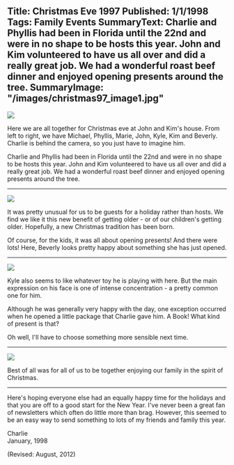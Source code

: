 Title: Christmas Eve 1997
Published: 1/1/1998
Tags: Family Events
SummaryText: Charlie and Phyllis had been in Florida until the 22nd and were in no shape to be hosts this year. John and Kim volunteered to have us all over and did a really great job. We had a wonderful roast beef dinner and enjoyed opening presents around the tree.
SummaryImage: "/images/christmas97_image1.jpg"
---
<div class="pic odd">
   <img src="/images/christmas97_image1.jpg"/>
   <p>Here we are all together for Christmas eve at John and Kim's house. 
   From left to right, we have Michael, Phyllis, Marie, John, Kyle, Kim 
   and Beverly. Charlie is behind the camera, so you just have to imagine him.</p>

   <p>Charlie and Phyllis had been in Florida until the 22nd and were 
   in no shape to be hosts this year. John and Kim volunteered to have us all over 
   and did a really great job. We had a wonderful roast beef dinner and enjoyed 
   opening presents around the tree.</p>
</div>

<hr style="clear: both"/>

<div class="pic even">
   <img src="/images/christmas97_image2.jpg"/>
   <p>It was pretty unusual for us to be guests for a holiday rather than
   hosts. We find we like it this new benefit of getting older - or of our
   children's getting older. Hopefully, a new Christmas tradition has been born.</p>

   <p>Of course, for the kids, it was all about opening presents! And there
   were lots! Here, Beverly looks pretty happy about something she has just opened.</p>
</div>

<hr style="clear: both"/>

<div class="pic odd">
   <img src="/images/christmas97_image3.jpg"/>
   <p>Kyle also seems to like whatever toy he is playing with here. But the 
   main expression on his face is one of intense concentration - 
   a pretty common one for him.</p>

   <p>Although he was generally very happy with the day, one exception
   occurred when he opened a little package that Charlie gave him. A Book! What kind of
   present is that?</p>

   <p>Oh well, I'll have to choose something more sensible next time.</p>
</div>

<hr style="clear: both"/>

<div class="pic even">
   <img src="/images/christmas97_image4.jpg"/>
   <p>Best of all was for all of us to be together enjoying our family in the 
   spirit of Christmas. </p>
</div>

<hr style="clear: both"/>

   <p>Here's hoping everyone else had an equally happy time for the holidays
   and that you are off to a good start for the New Year. I've never been a great fan of
   newsletters which often do little more than brag. However, this seemed to be an easy way
   to send something to lots of my friends and family this year.</p>
   
   <p class="sig">Charlie<br>January, 1998</p>
   <p class="sig rev">(Revised: August, 2012)</p>
